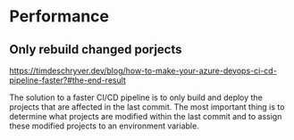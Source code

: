 # Performance

## Only rebuild changed porjects
https://timdeschryver.dev/blog/how-to-make-your-azure-devops-ci-cd-pipeline-faster?#the-end-result

The solution to a faster CI/CD pipeline is to only build and deploy the projects that are affected in the last commit.
The most important thing is to determine what projects are modified within the last commit and to assign these modified projects to an environment variable.
